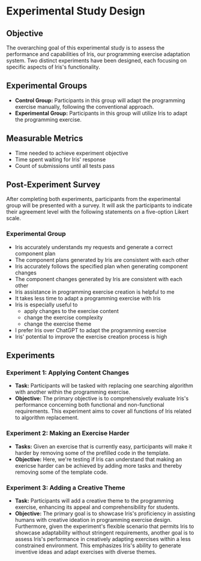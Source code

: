 # Experimental Study Design

## Objective
The overarching goal of this experimental study is to assess the performance and capabilities of Iris, our programming exercise adaptation system. Two distinct experiments have been designed, each focusing on specific aspects of Iris's functionality.

## Experimental Groups

- **Control Group:** Participants in this group will adapt the programming exercise manually, following the conventional approach.
- **Experimental Group:** Participants in this group will utilize Iris to adapt the programming exercise.

## Measurable Metrics

- Time needed to achieve experiment objective
- Time spent waiting for Iris' response
- Count of submissions until all tests pass

## Post-Experiment Survey
After completing both experiments, participants from the experimental group will be presented with a survey.
It will ask the participants to indicate their agreement level with the following statements on a five-option Likert scale.

### Experimental Group

- Iris accurately understands my requests and generate a correct component plan
- The component plans generated by Iris are consistent with each other
- Iris accurately follows the specified plan when generating component changes
- The component changes generated by Iris are consistent with each other
- Iris assistance in programming exercise creation is helpful to me
- It takes less time to adapt a programming exercise with Iris
- Iris is especially useful to 
    - apply changes to the exercise content
    - change the exercise complexity
    - change the exercise theme
- I prefer Iris over ChatGPT to adapt the programming exercise
- Iris' potential to improve the exercise creation process is high


## Experiments

### Experiment 1: Applying Content Changes

- **Task:** Participants will be tasked with replacing one searching algorithm with another within the programming exercise.
- **Objective:** The primary objective is to comprehensively evaluate Iris's performance concerning both functional and non-functional requirements. This experiment aims to cover all functions of Iris related to algorithm replacement.

### Experiment 2: Making an Exercise Harder

- **Tasks:** Given an exercise that is currently easy, participants will make it harder by removing some of the prefilled code in the template.
- **Objective:** Here, we're testing if Iris can understand that making an exericse harder can be achieved by adding more tasks and thereby removing some of the template code.


### Experiment 3: Adding a Creative Theme

- **Task:** Participants will add a creative theme to the programming exercise, enhancing its appeal and comprehensibility for students.
- **Objective:** The primary goal is to showcase Iris's proficiency in assisting humans with creative ideation in programming exercise design. Furthermore, given the experiment's flexible scenario that permits Iris to showcase adaptability without stringent requirements, another goal is to assess Iris's performance in creatively adapting exercises within a less constrained environment. This emphasizes Iris's ability to generate inventive ideas and adapt exercises with diverse themes.